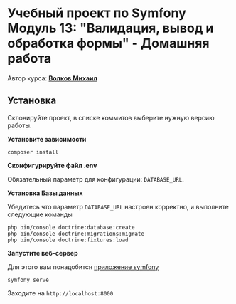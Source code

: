 # Учебный проект по Symfony Модуль 13: "Валидация, вывод и обработка формы" - Домашняя работа
 
Автор курса: **[Волков Михаил](https://mvsvolkov.ru)**

## Установка
Склонируйте проект, в списке коммитов выберите нужную версию работы.

**Установите зависимости**
```
composer install
```

**Сконфигурируйте файл .env**

Обязательный параметр для конфигурации: `DATABASE_URL`.

**Установка Базы данных**

Убедитесь что параметр `DATABASE_URL` настроен корректно, и выполните следующие команды

```
php bin/console doctrine:database:create
php bin/console doctrine:migrations:migrate
php bin/console doctrine:fixtures:load
```


**Запустите веб-сервер**

Для этого вам понадобится [приложение symfony](https://symfony.com/download)

```
symfony serve
```

Заходите на `http://localhost:8000`